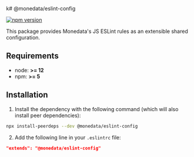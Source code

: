 k# @monedata/eslint-config

[![npm version](https://badge.fury.io/js/@monedata%2Feslint-config.svg)](https://badge.fury.io/js/@monedata%2Feslint-config)

This package provides Monedata's JS ESLint rules as an extensible shared configuration.

## Requirements

* node: **>= 12**
* npm: **>= 5**  

## Installation

1. Install the dependency with the following command (which will also install peer dependencies):

  ```sh
  npx install-peerdeps --dev @monedata/eslint-config
  ```
     
2. Add the following line in your `.eslintrc` file:

  ```json
  "extends": "@monedata/eslint-config"
  ```

